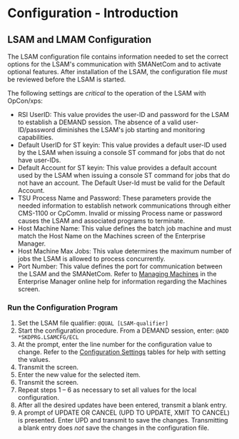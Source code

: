 # Configuration - Introduction

## LSAM and LMAM Configuration

The LSAM configuration file contains information needed to set the correct options for the LSAM's communication with SMANetCom and to activate optional features. After installation of the LSAM, the configuration file *must* be reviewed before the LSAM is started.

The following settings are *critical* to the operation of the LSAM with OpCon/xps:

* RSI UserID: This value provides the user-ID and password for the LSAM to establish a DEMAND session. The absence of a valid user-ID/password diminishes the LSAM's job starting and monitoring capabilities.
* Default UserID for ST keyin: This value provides a default user-ID used by the LSAM when issuing a console ST command for jobs that do not have user-IDs.
* Default Account for ST keyin: This value provides a default account used by the LSAM when issuing a console ST command for jobs that do not have an account. The Default User-Id must be valid for the Default Account.
* TSU Process Name and Password: These parameters provide the needed information to establish network communications through either CMS-1100 or CpComm. Invalid or missing Process name or password causes the LSAM and associated programs to terminate.
* Host Machine Name: This value defines the batch job machine and must match the Host Name on the Machines screen of the Enterprise Manager.
* Host Machine Max Jobs: This value determines the maximum number of jobs the LSAM is allowed to process concurrently.
* Port Number: This value defines the port for communication between the LSAM and the SMANetCom. Refer to [Managing Machines](https://help.smatechnologies.com/opcon/core/Files/UI/Enterprise-Manager/Managing-Machines) in the Enterprise Manager online help for information regarding the Machines screen.

### Run the Configuration Program

1. Set the LSAM file qualifier: ```@QUAL [LSAM-qualifier]```
2. Start the configuration procedure. From a DEMAND session, enter:
```@ADD *SKDPRG.LSAMCFG/ECL```
3. At the prompt, enter the line number for the configuration value to change. Refer to the [Configuration Settings](configuration-settings) tables for help with setting the values.
4. Transmit the screen.
5. Enter the new value for the selected item.
6. Transmit the screen.
7. Repeat steps 1 – 6 as necessary to set all values for the local configuration.
8. After all the desired updates have been entered, transmit a blank entry.
9. A prompt of UPDATE OR CANCEL (UPD TO UPDATE, XMIT TO CANCEL) is presented. Enter UPD and transmit to save the changes. Transmitting a blank entry does *not* save the changes in the configuration file.